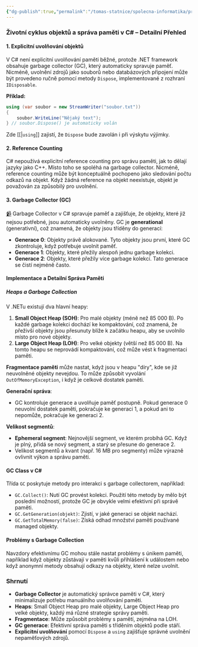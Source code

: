 ```yaml
---
{"dg-publish":true,"permalink":"/tomas-statnice/spolecna-informatika/programovaci-jazyk/zivotni-cyklus-objektu-a-sprava-paatei/gc/","tags":["tomas","spolecna_informatika","programovaci_jazyky"],"noteIcon":""}
---
```


### Životní cyklus objektů a správa paměti v C# – Detailní Přehled

#### 1. **Explicitní uvolňování objektů**
V C# není explicitní uvolňování paměti běžné, protože .NET framework obsahuje garbage collector (GC), který automaticky spravuje paměť. Nicméně, uvolnění zdrojů jako souborů nebo databázových připojení může být provedeno ručně pomocí metody `Dispose`, implementované z rozhraní `IDisposable`.

**Příklad:**
```csharp
using (var soubor = new StreamWriter("soubor.txt"))
{
    soubor.WriteLine("Nějaký text");
} // soubor.Dispose() je automaticky volán
```
Zde [[|`using`]] zajistí, že `Dispose` bude zavolán i při výskytu výjimky.

#### 2. **Reference Counting**
C# nepoužívá explicitní reference counting pro správu paměti, jak to dělají jazyky jako C++. Místo toho se spoléhá na garbage collector. Nicméně, reference counting může být konceptuálně pochopeno jako sledování počtu odkazů na objekt. Když žádná reference na objekt neexistuje, objekt je považován za způsobilý pro uvolnění.

#### 3. **Garbage Collector (GC)**
[📹](https://www.youtube.com/watch?v=c32zXYAK7CI)
Garbage Collector v C# spravuje paměť a zajišťuje, že objekty, které již nejsou potřebné, jsou automaticky uvolněny. GC je **generational** (generativní), což znamená, že objekty jsou tříděny do generací:

- **Generace 0**: Objekty právě alokované. Tyto objekty jsou první, které GC zkontroluje, když potřebuje uvolnit paměť.
- **Generace 1**: Objekty, které přežily alespoň jednu garbage kolekci.
- **Generace 2**: Objekty, které přežily více garbage kolekcí. Tato generace se čistí nejméně často.

#### Implementace a Detailní Správa Paměti

##### **Heaps a Garbage Collection**
V .NETu existují dva hlavní heapy:
1. **Small Object Heap (SOH)**: Pro malé objekty (méně než 85 000 B). Po každé garbage kolekci dochází ke kompaktování, což znamená, že přeživší objekty jsou přesunuty blíže k začátku heapu, aby se uvolnilo místo pro nové objekty.
2. **Large Object Heap (LOH)**: Pro velké objekty (větší než 85 000 B). Na tomto heapu se neprovádí kompaktování, což může vést k fragmentaci paměti.

**Fragmentace paměti** může nastat, když jsou v heapu "díry", kde se již neuvolněné objekty nevejdou. To může způsobit vyvolání `OutOfMemoryException`, i když je celkově dostatek paměti.

**Generační správa**:
- GC kontroluje generace a uvolňuje paměť postupně. Pokud generace 0 neuvolní dostatek paměti, pokračuje ke generaci 1, a pokud ani to nepomůže, pokračuje ke generaci 2.

**Velikost segmentů**:
- **Ephemeral segment**: Nejnovější segment, ve kterém probíhá GC. Když je plný, přidá se nový segment, a starý se přesune do generace 2.
- Velikost segmentů a kvant (např. 16 MB pro segmenty) může výrazně ovlivnit výkon a správu paměti.

#### **GC Class v C#**
Třída `GC` poskytuje metody pro interakci s garbage collectorem, například:
- `GC.Collect()`: Nutí GC provést kolekci. Použití této metody by mělo být poslední možností, protože GC je obvykle velmi efektivní při správě paměti.
- `GC.GetGeneration(objekt)`: Zjistí, v jaké generaci se objekt nachází.
- `GC.GetTotalMemory(false)`: Získá odhad množství paměti používané managed objekty.

#### **Problémy s Garbage Collection**
Navzdory efektivnímu GC mohou stále nastat problémy s únikem paměti, například když objekty zůstávají v paměti kvůli přihlášení k událostem nebo když anonymní metody obsahují odkazy na objekty, které nelze uvolnit.

### Shrnutí
- **Garbage Collector** je automatický správce paměti v C#, který minimalizuje potřebu manuálního uvolňování paměti.
- **Heaps**: Small Object Heap pro malé objekty, Large Object Heap pro velké objekty, každý má různé strategie správy paměti.
- **Fragmentace**: Může způsobit problémy s pamětí, zejména na LOH.
- **GC generace**: Efektivní správa paměti s tříděním objektů podle stáří.
- **Explicitní uvolňování** pomocí `Dispose` a `using` zajišťuje správné uvolnění nepaměťových zdrojů.